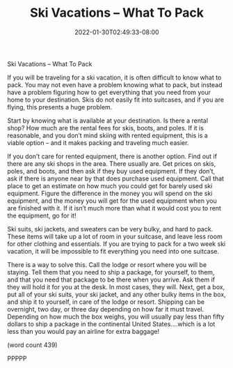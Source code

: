 ﻿---
title: "Ski Vacations – What To Pack"
date: 2022-01-30T02:49:33-08:00
description: "ski vacations Tips for Web Success"
featured_image: "/images/ski vacations.jpg"
tags: ["ski vacations"]
---

Ski Vacations – What To Pack

If you will be traveling for a ski vacation, it is often 
difficult to know what to pack. You may not even 
have a problem knowing what to pack, but instead 
have a problem figuring how to get everything that 
you need from your home to your destination. Skis 
do not easily fit into suitcases, and if you are flying, 
this presents a huge problem.

Start by knowing what is available at your destination. 
Is there a rental shop? How much are the rental fees 
for skis, boots, and poles. If it is reasonable, and you 
don’t mind skiing with rented equipment, this is a 
viable option – and it makes packing and traveling 
much easier. 

If you don’t care for rented equipment, there is 
another option. Find out if there are any ski shops in 
the area. There usually are. Get prices on skis, poles, 
and boots, and then ask if they buy used equipment. 
If they don’t, ask if there is anyone near by that does 
purchase used equipment. Call that place to get an 
estimate on how much you could get for barely 
used ski equipment. Figure the difference in the 
money you will spend on the ski equipment, and the 
money you will get for the used equipment when you 
are finished with it. If it isn’t much more than what it 
would cost you to rent the equipment, go for it!

Ski suits, ski jackets, and sweaters can be very 
bulky, and hard to pack. These items will take up a 
lot of room in your suitcase, and leave less room for 
other clothing and essentials. If you are trying to 
pack for a two week ski vacation, it will be impossible 
to fit everything you need into one suitcase. 

There is a way to solve this. Call the lodge or resort 
where you will be staying. Tell them that you need 
to ship a package, for yourself, to them, and that 
you need that package to be there when you arrive. 
Ask them if they will hold it for you at the desk. In 
most cases, they will. Next, get a box, put all of 
your ski suits, your ski jacket, and any other 
bulky items in the box, and ship it to yourself, in 
care of the lodge or resort. Shipping can be 
overnight, two day, or three day depending on 
how far it must travel. Depending on how much 
the box weighs, you will usually pay less than 
fifty dollars to ship a package in the continental 
United States….which is a lot less than you 
would pay an airline for extra baggage!

(word count 439)

PPPPP

